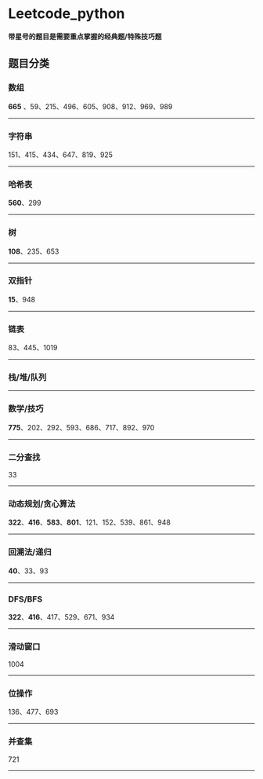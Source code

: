 # Leetcode_python

**带星号的题目是需要重点掌握的经典题/特殊技巧题**

## 题目分类

### 数组    

**665** 、59、215、496、605、908、912、969、989

***

### 字符串  

151、415、434、647、819、925

***

### 哈希表  

**560**、299

***

### 树  

**108**、235、653

*** 

### 双指针  

**15**、948

***

### 链表  

83、445、1019

***

### 栈/堆/队列  



***

### 数学/技巧  

**775**、202、292、593、686、717、892、970

***

### 二分查找  

33

***

### 动态规划/贪心算法    

**322**、**416**、**583**、**801**、121、152、539、861、948

*** 

### 回溯法/递归  

**40**、33、93

***

### DFS/BFS  

**322**、**416**、417、529、671、934

***

### 滑动窗口

1004

***

### 位操作

136、477、693

***

### 并查集

721

***


